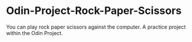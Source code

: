 # Odin-Project-Rock-Paper-Scissors
You can play rock paper scissors against the computer. 
A practice project within the Odin Project.
